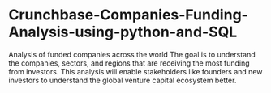# Crunchbase-Companies-Funding-Analysis-using-python-and-SQL
Analysis of funded companies across the world
The goal is to understand the companies, sectors, and regions that are receiving the most funding from investors. This analysis will enable stakeholders like founders and new investors to understand the global venture capital ecosystem better.
